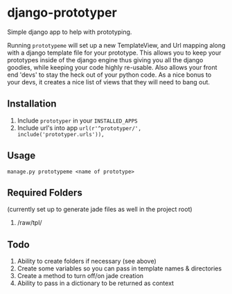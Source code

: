 django-prototyper
=================

Simple django app to help with prototyping. 

Running `prototypeme` will set up a new TemplateView, and Url mapping along with a django template file for your prototype. This allows you to keep your prototypes inside of the django engine thus giving you all the django goodies, while keeping your code highly re-usable. Also allows your front end 'devs' to stay the heck out of your python code. As a nice bonus to your devs, it creates a nice list of views that they will need to bang out. 

Installation
-----------
1. Include `prototyper` in your `INSTALLED_APPS`
2. Include url's into app
`url(r'^prototyper/', include('prototyper.urls')),`

Usage
-------
`manage.py prototypeme <name of prototype>`


Required Folders 
------------------
(currently set up to generate jade files as well in the project root)
1. <root>/raw/tpl/

Todo
----
1. Ability to create folders if necessary (see above)
2. Create some variables so you can pass in template names & directories
3. Create a method to turn off/on jade creation
4. Ability to pass in a dictionary to be returned as context

